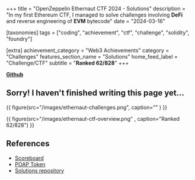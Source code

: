 +++
title = "OpenZeppelin Ethernaut CTF 2024 - Solutions"
description = "In my first Ethereum CTF, I managed to solve challenges involving **DeFi** and reverse engineering of **EVM** bytecode"
date = "2024-03-16"

[taxonomies]
tags = ["coding",  "achievement", "ctf", "challenge", "solidity", "foundry"]

[extra]
achievement_category = "Web3 Achievements"
category = "Challenges"
features_section_name = "Solutions"
home_feed_label = "Challenge/CTF"
subtitle = "**Ranked 62/828**"
+++

**[Github](https://github.com/vesla0x1/ethernaut-ctf-2024)**

## Sorry! I haven't finished writing this page yet...

{{ figure(src="/images/ethernaut-challenges.png", caption="" ) }}

{{ figure(src="/images/ethernaut-ctf-overview.png" , caption="Ranked 62/828") }}

## References
- [Scoreboard](https://ctf.openzeppelin.com/scoreboard)
- [POAP Token](https://collectors.poap.xyz/token/7085116)
- [Solutions repository](https://github.com/vesla0x1/ethernaut-ctf-2024)
